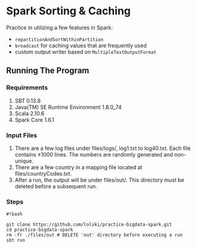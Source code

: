 # Spark Sorting & Caching #

Practice in utilizing a few features in Spark:

* `repartitionAndSortWithinPartition`
* `broadcast` for caching values that are frequently used
* custom output writer based on `MultipleTextOutputFormat`

## Running The Program ##

### Requirements ###
1. SBT 0.13.8
2. Java(TM) SE Runtime Environment 1.8.0_74
3. Scala 2.10.6
4. Spark Core 1.6.1

### Input Files ###

1. There are a few log files under files/logs/, log1.txt to log40.txt. Each file contains ±1000 lines. The numbers are randomly generated and non-unique.
2. There are a few country in a mapping file located at files/countryCodes.txt.
3. After a run, the output will be under files/out/. This directory must be deleted before a subsequent run.

### Steps ###
```
#!bash

git clone https://github.com/lolski/practice-bigdata-spark.git
cd practice-bigdata-spark
rm -fr ./files/out # DELETE 'out' directory before executing a run
sbt run
```